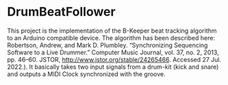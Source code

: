 # DrumBeatFollower
This project is the implementation of the B-Keeper beat tracking algorithm to an Arduino compatible device. The algorithm has been described here: Robertson, Andrew, and Mark D. Plumbley. “Synchronizing Sequencing Software to a Live Drummer.” Computer Music Journal, vol. 37, no. 2, 2013, pp. 46–60. JSTOR, http://www.jstor.org/stable/24265466. Accessed 27 Jul. 2022.). It basically takes two input signals from a drum-kit (kick and snare) and outputs a MIDI Clock synchronized with the groove. 
